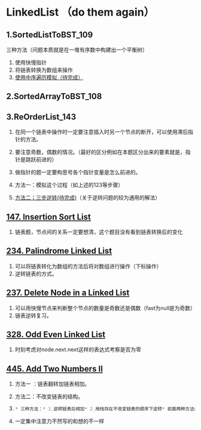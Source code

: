 # LinkedList （do them again）

## 1.SortedListToBST_109

三种方法（问题本质就是在一堆有序数中构建出一个平衡树）

1. 使用快慢指针
2. 将链表转换为数组来操作
3. <u>使用中序遍历模拟（待完成）</u>

## 2.SortedArrayToBST_108

## 3.ReOrderList_143

1. 在同一个链表中操作时一定要注意插入时另一个节点的断开，可以使用滞后指针的方法。
2. 要注意奇数，偶数的情况。（最好的区分例如在本题区分出来的要素就是，指针是跳跃前进的）
3. 做指针的题一定要构思号各个指针变量是怎么前进的。

1. 方法一：模拟这个过程（如上述的123等步骤）
2. <u>方法二；三步逆转(待完成)</u>（关于逆转问题的较为通用的解法）

## [147. Insertion Sort List](https://leetcode-cn.com/problems/insertion-sort-list/)

1. 链表题，节点间的关系一定要想清，这个题目没有看到链表转换后的变化


## [234. Palindrome Linked List](https://leetcode-cn.com/problems/palindrome-linked-list/)

1. 可以将链表转化为数组的方法后将对数组进行操作（下标操作）
2. 逆转链表的方式。

## [237. Delete Node in a Linked List](https://leetcode-cn.com/problems/delete-node-in-a-linked-list/)

1. 可以用快慢节点来判断整个节点的数量是奇数还是偶数（fast为null是为奇数）
2. 链表逆转复习。

## [328. Odd Even Linked List](https://leetcode-cn.com/problems/odd-even-linked-list/)

1. 时刻考虑对node.next.next这样的表达式考察是否为零

## [445. Add Two Numbers II](https://leetcode-cn.com/problems/add-two-numbers-ii/)

1. 方法一 ：链表翻转加链表相加。

2. 方法二：不改变链表的结构。

3. ```java
   * 三种方法：* 1.逆转链表后相加* 2.用栈将在不改变链表的顺序下逆转* 前面两种方法的基本目的都是为了要得到链表的逆转顺序。* 3.用递归。
   ```

4. 一定集中注意力不然写的和想的不一样







